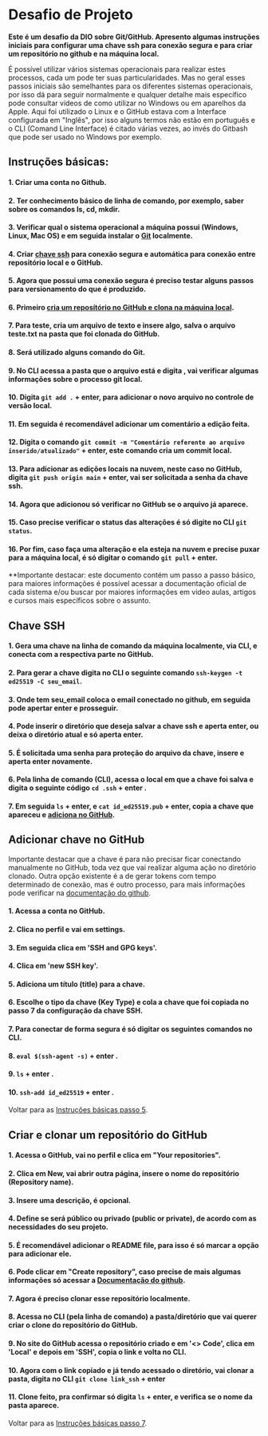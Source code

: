 # Desafio de Projeto

**Este é um desafio da DIO sobre Git/GitHub. Apresento algumas instruções iniciais para configurar uma chave ssh para conexão segura e para criar um repositório no github e na máquina local.**

É possível utilizar vários sistemas operacionais para realizar estes processos, cada um pode ter suas particularidades. Mas no geral esses passos iniciais são semelhantes para os diferentes sistemas operacionais, por isso dá para seguir normalmente e qualquer detalhe mais específico pode consultar vídeos de como utilizar no Windows ou em aparelhos da Apple. Aqui foi utilizado o Linux e o GitHub estava com a Interface configurada em "Inglês", por isso alguns termos não estão em português e o CLI (Comand Line Interface) é citado várias vezes, ao invés do Gitbash que pode ser usado no Windows por exemplo.

## Instruções básicas: 

#### 1. Criar uma conta no Github.
#### 2. Ter conhecimento básico de linha de comando, por exemplo, saber sobre os comandos ls, cd, mkdir.
#### 3. Verificar qual o sistema operacional a máquina possui (Windows, Linux, Mac OS) e em seguida instalar o [Git](https://git-scm.com/) localmente.
#### 4. Criar [chave ssh](#chave-ssh) para conexão segura e automática para conexão entre repositório local e o GitHub.
#### 5. <a id='passo5'></a>Agora que possui uma conexão segura é preciso testar alguns passos para versionamento do que é produzido.
#### 6. Primeiro [cria um reposítório no GitHub e clona na máquina local](#cria-clona-rep).
#### 7. <a id='passo7'></a>Para teste, cria um arquivo de texto e insere algo, salva o arquivo teste.txt na pasta que foi clonada do GitHub.
#### 8. Será utilizado alguns comando do Git.
#### 9. No CLI acessa a pasta que o arquivo está e digita <git status>, vai verificar algumas informações sobre o processo git local.
#### 10. Digita `git add .` + enter, para adicionar o novo arquivo no controle de versão local.
#### 11. Em seguida é recomendável adicionar um comentário a edição feita.
#### 12. Digita o comando `git commit -m "Comentário referente ao arquivo inserido/atualizado"` + enter, este comando cria um commit local.
#### 13. Para adicionar as edições locais na nuvem, neste caso no GitHub, digita `git push origin main` + enter, vai ser solicitada a senha da chave ssh.
#### 14. Agora que adicionou só verificar no GitHub se o arquivo já aparece.
#### 15. Caso precise verificar o status das alterações é só digite no CLI `git status`.
#### 16. Por fim, caso faça uma alteração e ela esteja na nuvem e precise puxar para a máquina local, é só digitar o comando `git pull` + enter.

  
**Importante destacar: este documento contém um passo a passo básico, para maiores informações é possível acessar a documentação oficial de cada sistema e/ou buscar por maiores informações em video aulas, artigos e cursos mais específicos sobre o assunto.
  
  
  
  
  
  
  
  

## Chave SSH

#### 1. Gera uma chave na linha de comando da máquina localmente, via CLI, e conecta com a respectiva parte no GitHub.
#### 2. Para gerar a chave digita no CLI o seguinte comando `ssh-keygen -t ed25519 -C seu_email`.
#### 3. Onde tem **seu_email** coloca o email conectado no github, em seguida pode apertar enter e prosseguir.
#### 4. Pode inserir o diretório que deseja salvar a chave ssh e aperta enter, ou deixa o diretório atual e só aperta enter.
#### 5. É solicitada uma senha para proteção do arquivo da chave, insere e aperta enter novamente.
#### 6. Pela linha de comando (CLI), acessa o local em que a chave foi salva e digita o seguinte código `cd .ssh` + enter .
#### 7. Em seguida `ls` + enter, e `cat id_ed25519.pub` + enter, copia a chave que apareceu e [adiciona no GitHub](#add-github).


## <a id='add-github'></a>Adicionar chave no GitHub
Importante destacar que a chave é para não precisar ficar conectando manualmente no GitHub, toda vez que vai realizar alguma ação no diretório clonado. Outra opção existente é a de gerar tokens com tempo determinado de conexão, mas é outro processo, para mais informações pode verificar na [documentação do github](https://docs.github.com/pt).

#### 1. Acessa a conta no GitHub.
#### 2. Clica no perfil e vai em settings.
#### 3. Em seguida clica em 'SSH and GPG keys'. 
#### 4. Clica em 'new SSH key'.
#### 5. Adiciona um título (title) para a chave.
#### 6. Escolhe o tipo da chave (Key Type) e cola a chave que foi copiada no passo 7 da configuração da chave SSH.
#### 7. Para conectar de forma segura é só digitar os seguintes comandos no CLI.
#### 8. `eval $(ssh-agent -s)` + enter .
#### 9. `ls` + enter .
#### 10. `ssh-add id_ed25519` + enter .

Voltar para as [Instruções básicas passo 5](#passo5).

## <a id='cria-clona-rep'></a>Criar e clonar um repositório do GitHub

#### 1. Acessa o GitHub, vai no perfil e clica em "Your repositories".
#### 2. Clica em New, vai abrir outra página, insere o nome do repositório (Repository name).
#### 3. Insere uma descrição, é opcional.
#### 4. Define se será público ou privado (public or private), de acordo com as necessidades do seu projeto.
#### 5. É recomendável adicionar o README file, para isso é só marcar a opção para adicionar ele.
#### 6. Pode clicar em "Create repository", caso precise de mais algumas informações só acessar a [Documentação do github](https://docs.github.com/pt).
#### 7. Agora é preciso clonar esse repositório localmente.
#### 8. Acessa no CLI (pela linha de comando) a pasta/diretório que vai querer criar o clone do repositório do GitHub.
#### 9. No site do GitHub acessa o repositório criado e em '<> Code', clica em 'Local' e depois em 'SSH', copia o link e volta no CLI.
#### 10. Agora com o link copiado e já tendo acessado o diretório, vai clonar a pasta, digita no CLI `git clone link_ssh` + enter
#### 11. Clone feito, pra confirmar só digita `ls` + enter, e verifica se o nome da pasta aparece.

Voltar para as [Instruções básicas passo 7](#passo7).
